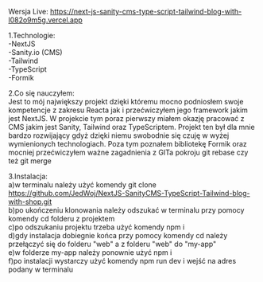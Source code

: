 Wersja Live: https://next-js-sanity-cms-type-script-tailwind-blog-with-l082o9m5g.vercel.app

1.Technologie:  
-NextJS  
-Sanity.io (CMS)  
-Tailwind  
-TypeScript  
-Formik  

2.Co się nauczyłem:  
Jest to mój największy projekt dzięki któremu mocno podniosłem swoje kompetencje z zakresu Reacta jak i przećwiczyłem jego framework jakim jest NextJS. W projekcie tym poraz pierwszy miałem okazję pracować z CMS jakim jest Sanity, Tailwind oraz TypeScriptem. Projekt ten był dla mnie bardzo rozwijający gdyż dzięki niemu swobodnie się czuję w wyżej wymienionych technologiach. Poza tym poznałem bibliotekę Formik oraz mocniej przećwiczyłem ważne zagadnienia z GITa pokroju git rebase czy też git merge

3.Instalacja:    
a)w terminalu należy użyć komendy git clone https://github.com/JedWoj/NextJS-SanityCMS-TypeScript-Tailwind-blog-with-shop.git  
b)po ukończeniu klonowania należy odszukać w terminalu przy pomocy komendy cd folderu z projektem  
c)po odszukaniu projektu trzeba użyć komendy npm i  
d)gdy instalacja dobiegnie końca przy pomocy komendy cd należy przełączyć się do folderu "web" a z folderu "web" do "my-app"  
e)w folderze my-app należy ponownie użyć npm i  
f)po instalacji wystarczy użyć komendy npm run dev i wejść na adres podany w terminalu  



